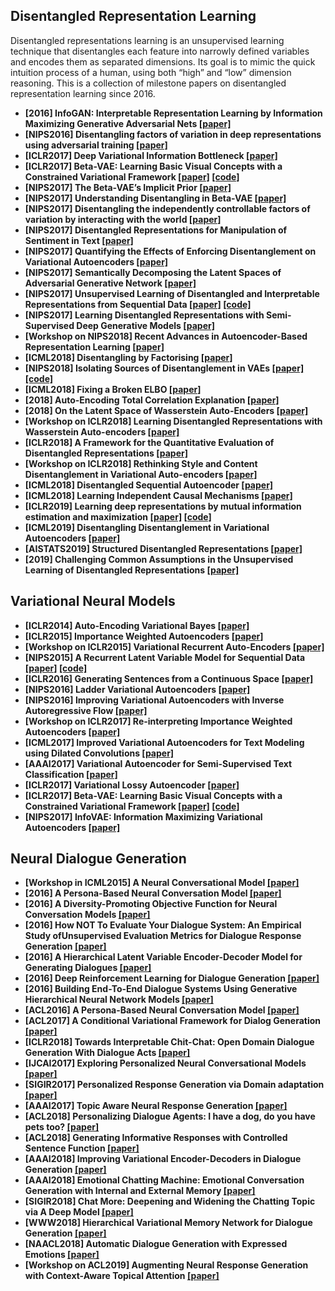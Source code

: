 ## Disentangled Representation Learning

Disentangled representations learning is an unsupervised learning technique that disentangles each feature into narrowly defined variables and encodes them as separated dimensions.
Its goal is to mimic the quick intuition process of a human, using both “high” and “low” dimension reasoning.
This is a collection of milestone papers on disentangled representation learning since 2016.

* **[2016] InfoGAN: Interpretable Representation Learning by Information Maximizing Generative Adversarial Nets [[paper]](https://arxiv.org/pdf/1606.03657v1.pdf)**
* **[NIPS2016] Disentangling factors of variation in deep representations using adversarial training [[paper]](https://arxiv.org/pdf/1611.03383.pdf)**
* **[ICLR2017] Deep Variational Information Bottleneck [[paper]](https://arxiv.org/abs/1612.00410)**
* **[ICLR2017] Beta-VAE: Learning Basic Visual Concepts with a Constrained Variational Framework [[paper]](https://openreview.net/forum?id=Sy2fzU9gl) [[code]](https://github.com/katalinic/betaVAE)**
* **[NIPS2017] The Beta-VAE’s Implicit Prior [[paper]](http://bayesiandeeplearning.org/2017/papers/66.pdf)**
* **[NIPS2017] Understanding Disentangling in Beta-VAE [[paper]](https://arxiv.org/pdf/1804.03599.pdf)**
* **[NIPS2017] Disentangling the independently controllable factors of variation by interacting with the world [[paper]](https://arxiv.org/pdf/1802.09484.pdf)**
* **[NIPS2017] Disentangled Representations for Manipulation of Sentiment in Text [[paper]](http://www.kageback.se/2017/12/09/disentangled-representations-for-manipulation-of-sentiment-in-text/)**
* **[NIPS2017] Quantifying the Effects of Enforcing Disentanglement on Variational Autoencoders [[paper]](https://arxiv.org/abs/1711.09159)**
* **[NIPS2017] Semantically Decomposing the Latent Spaces of Adversarial Generative Network [[paper]](https://arxiv.org/abs/1705.07904)**
* **[NIPS2017] Unsupervised Learning of Disentangled and Interpretable Representations from Sequential Data [[paper]](https://arxiv.org/pdf/1709.07902.pdf) [[code]](https://github.com/wnhsu/ScalableFHVAE)**
* **[NIPS2017] Learning Disentangled Representations with Semi-Supervised Deep Generative Models [[paper]](https://arxiv.org/pdf/1706.00400.pdf)**
* **[Workshop on NIPS2018] Recent Advances in Autoencoder-Based Representation Learning [[paper]](http://bayesiandeeplearning.org/2018/papers/151.pdf?fbclid=IwAR0AKPuAsCFFsTCJ52o6-BkJebR9UuURnesksd1wf5QfLvuU2LBetc7moKc)**
* **[ICML2018] Disentangling by Factorising [[paper]](https://arxiv.org/pdf/1802.05983.pdf)**
* **[NIPS2018] Isolating Sources of Disentanglement in VAEs [[paper]](https://arxiv.org/pdf/1802.04942v5.pdf) [[code]](https://github.com/rtqichen/beta-tcvae)**
* **[ICML2018] Fixing a Broken ELBO [[paper]](https://arxiv.org/pdf/1711.00464.pdf)**
* **[2018] Auto-Encoding Total Correlation Explanation [[paper]](https://arxiv.org/pdf/1802.05822v1.pdf)**
* **[2018] On the Latent Space of Wasserstein Auto-Encoders [[paper]](https://arxiv.org/pdf/1802.03761.pdf)**
* **[Workshop on ICLR2018] Learning Disentangled Representations with Wasserstein Auto-encoders [[paper]](https://openreview.net/pdf?id=Hy79-UJPM)**
* **[ICLR2018] A Framework for the Quantitative Evaluation of Disentangled Representations [[paper]](https://openreview.net/pdf?id=By-7dz-AZ)**
* **[Workshop on ICLR2018] Rethinking Style and Content Disentanglement in Variational Auto-encoders [[paper]](https://openreview.net/pdf?id=B1rQtwJDG)**
* **[ICML2018] Disentangled Sequential Autoencoder [[paper]](https://arxiv.org/pdf/1803.02991.pdf)**
* **[ICML2018] Learning Independent Causal Mechanisms [[paper]](https://arxiv.org/pdf/1712.00961.pdf)**
* **[ICLR2019] Learning deep representations by mutual information estimation and maximization [[paper]](https://arxiv.org/abs/1808.06670) [[code]](https://github.com/rdevon/DIM)**
* **[ICML2019] Disentangling Disentanglement in Variational Autoencoders [[paper]](https://arxiv.org/pdf/1812.02833v3.pdf)**
* **[AISTATS2019] Structured Disentangled Representations [[paper]](https://arxiv.org/pdf/1804.02086.pdf)**
* **[2019] Challenging Common Assumptions in the Unsupervised Learning of Disentangled Representations [[paper]](https://arxiv.org/pdf/1811.12359v3.pdf)**



## Variational Neural Models 


* **[ICLR2014] Auto-Encoding Variational Bayes [[paper]](https://arxiv.org/pdf/1312.6114.pdf)**
* **[ICLR2015] Importance Weighted Autoencoders [[paper]](https://arxiv.org/abs/1509.00519)**
* **[Workshop on ICLR2015] Variational Recurrent Auto-Encoders [[paper]](https://arxiv.org/abs/1412.6581)**
* **[NIPS2015] A Recurrent Latent Variable Model for Sequential Data [[paper]](http://arxiv.org/abs/1506.02216) [[code]](https://github.com/jych/nips2015_vrnn)**
* **[ICLR2016] Generating Sentences from a Continuous Space [[paper]](https://arxiv.org/abs/1511.06349)**
* **[NIPS2016] Ladder Variational Autoencoders [[paper]](https://arxiv.org/pdf/1602.02282.pdf)**
* **[NIPS2016] Improving Variational Autoencoders with Inverse Autoregressive Flow [[paper]](https://papers.nips.cc/paper/6581-improved-variational-inference-with-inverse-autoregressive-flow.pdf)**
* **[Workshop on ICLR2017] Re-interpreting Importance Weighted Autoencoders [[paper]](https://openreview.net/pdf?id=Syw2ZgrFx)**
* **[ICML2017] Improved Variational Autoencoders for Text Modeling using Dilated Convolutions [[paper]](https://arxiv.org/abs/1702.08139)**
* **[AAAI2017] Variational Autoencoder for Semi-Supervised Text Classification [[paper]](https://aaai.org/ocs/index.php/AAAI/AAAI17/paper/view/14299/14261)**
* **[ICLR2017] Variational Lossy Autoencoder [[paper]](https://arxiv.org/abs/1611.02731)**
* **[ICLR2017] Beta-VAE: Learning Basic Visual Concepts with a Constrained Variational Framework [[paper]](https://openreview.net/forum?id=Sy2fzU9gl) [[code]](https://github.com/katalinic/betaVAE)**
* **[NIPS2017] InfoVAE: Information Maximizing Variational Autoencoders [[paper]](https://arxiv.org/abs/1706.02262)**



## Neural Dialogue Generation

* **[Workshop in ICML2015] A Neural Conversational Model [[paper]](https://arxiv.org/pdf/1506.05869.pdf)** 
* **[2016] A Persona-Based Neural Conversation Model [[paper]](https://arxiv.org/pdf/1603.06155v2.pdf)**
* **[2016] A Diversity-Promoting Objective Function for Neural Conversation Models [[paper]](https://arxiv.org/pdf/1510.03055v3.pdf)**
* **[2016] How NOT To Evaluate Your Dialogue System: An Empirical Study ofUnsupervised Evaluation Metrics for Dialogue Response Generation [[paper]](https://arxiv.org/pdf/1603.08023v1.pdf)**
* **[2016] A Hierarchical Latent Variable Encoder-Decoder Model for Generating Dialogues [[paper]](https://arxiv.org/pdf/1605.06069v3.pdf)**
* **[2016] Deep Reinforcement Learning for Dialogue Generation [[paper]](https://arxiv.org/pdf/1606.01541.pdf)**
* **[2016] Building End-To-End Dialogue Systems Using Generative Hierarchical Neural Network Models [[paper]](https://arxiv.org/pdf/1507.04808.pdf)**
* **[ACL2016] A Persona-Based Neural Conversation Model [[paper]](http://www.aclweb.org/anthology/P16-1094)**
* **[ACL2017] A Conditional Variational Framework for Dialog Generation [[paper]](https://arxiv.org/pdf/1705.00316.pdf)** 
* **[ICLR2018] Towards Interpretable Chit-Chat: Open Domain Dialogue Generation With Dialogue Acts [[paper]](https://openreview.net/pdf?id=Bym0cU1CZ)** 
* **[IJCAI2017] Exploring Personalized Neural Conversational Models [[paper]](https://www.ijcai.org/proceedings/2017/0521.pdf)**
* **[SIGIR2017] Personalized Response Generation via Domain adaptation [[paper]](https://dl.acm.org/citation.cfm?id=3080706)**
* **[AAAI2017] Topic Aware Neural Response Generation [[paper]](https://arxiv.org/pdf/1606.08340.pdf)**
* **[ACL2018] Personalizing Dialogue Agents: I have a dog, do you have pets too? [[paper]](http://aclweb.org/anthology/P18-1205)**
* **[ACL2018] Generating Informative Responses with Controlled Sentence Function [[paper]](http://www.aclweb.org/anthology/P18-1139)**
* **[AAAI2018] Improving Variational Encoder-Decoders in Dialogue Generation [[paper]](https://arxiv.org/abs/1802.02032)**
* **[AAAI2018] Emotional Chatting Machine: Emotional Conversation Generation with Internal and External Memory [[paper]](https://www.aaai.org/ocs/index.php/AAAI/AAAI18/paper/download/16455/15753)**
* **[SIGIR2018] Chat More: Deepening and Widening the Chatting Topic via A Deep Model [[paper]](http://coai.cs.tsinghua.edu.cn/hml/media/files/2018SIGIR_Wangwenjie.pdf)**
* **[WWW2018] Hierarchical Variational Memory Network for Dialogue Generation [[paper]](https://dl.acm.org/citation.cfm?id=3186077)**
* **[NAACL2018] Automatic Dialogue Generation with Expressed Emotions [[paper]](http://aclweb.org/anthology/N18-2008)**
* **[Workshop on ACL2019] Augmenting Neural Response Generation with Context-Aware Topical Attention [[paper]](https://arxiv.org/pdf/1811.01063.pdf)**

 

